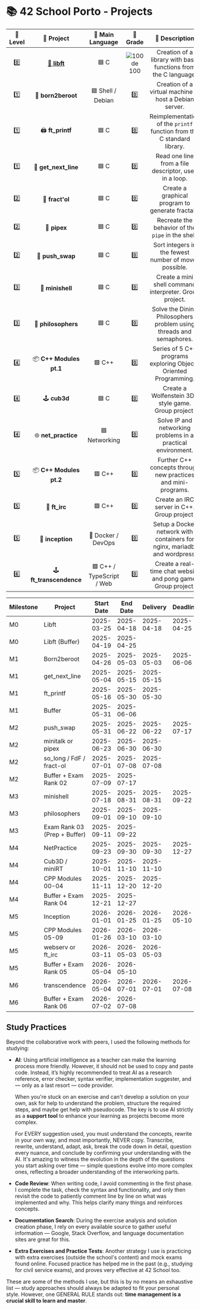 # 📚 42 School Porto - Projects

| 🚀 Level | 📂 Project                                                                                      | 📝 Main Language           | 🏅 Grade                                                                                     | 📖 Description                                                                  |
|:-------:|:-----------------------------------------------------------------------------------------------:|:--------------------------:|:--------------------------------------------------------------------------------------------:|:-------------------------------------------------------------------------------:|
| 0️⃣     | [🔧 **libft**](https://github.com/bpco042/42-School-Common-Core/tree/a466b42534f6edf89ee637957429f4110db22054/Projects/Libft) | 🟦 C                        | ![100 de 100](https://img.shields.io/badge/100_de_100-%F0%9F%8F%86-green?style=flat-square) | Creation of a library with basic functions from the C language.                |
| 1️⃣     | 🐧 **born2beroot**                                                                              | 🟦 Shell / Debian          | 0️⃣                                                                                           | Creation of a virtual machine to host a Debian server.                          |
| 1️⃣     | 🖨️ **ft_printf**                                                                               | 🟦 C                        | 0️⃣                                                                                           | Reimplementation of the `printf` function from the C standard library.         |
| 1️⃣     | 📜 **get_next_line**                                                                           | 🟦 C                        | 0️⃣                                                                                           | Read one line from a file descriptor, used in a loop.                          |
| 2️⃣     | 🌌 **fract'ol**                                                                                | 🟦 C                        | 0️⃣                                                                                           | Create a graphical program to generate fractals.                              |
| 2️⃣     | 🔗 **pipex**                                                                                   | 🟦 C                        | 0️⃣                                                                                           | Recreate the behavior of the `pipe` in the shell.                             |
| 2️⃣     | 🔢 **push_swap**                                                                               | 🟦 C                        | 0️⃣                                                                                           | Sort integers in the fewest number of moves possible.                         |
| 3️⃣     | 🐚 **minishell**                                                                               | 🟦 C                        | 0️⃣                                                                                           | Create a mini shell command interpreter. Group project.                        |
| 3️⃣     | 🍝 **philosophers**                                                                            | 🟦 C                        | 0️⃣                                                                                           | Solve the Dining Philosophers problem using threads and semaphores.           |
| 4️⃣     | 📦 **C++ Modules pt.1**                                                                         | 🟪 C++                      | 0️⃣                                                                                           | Series of 5 C++ programs exploring Object-Oriented Programming.               |
| 4️⃣     | 🕹️ **cub3d**                                                                                  | 🟦 C                        | 0️⃣                                                                                           | Create a Wolfenstein 3D-style game. Group project.                             |
| 4️⃣     | 🌐 **net_practice**                                                                            | 🟦 Networking               | 0️⃣                                                                                           | Solve IP and networking problems in a practical environment.                  |
| 5️⃣     | 📦 **C++ Modules pt.2**                                                                         | 🟪 C++                      | 0️⃣                                                                                           | Further C++ concepts through new practices and mini-programs.                |
| 5️⃣     | 💬 **ft_irc**                                                                                  | 🟪 C++                      | 0️⃣                                                                                           | Create an IRC server in C++. Group project.                                   |
| 5️⃣     | 🐳 **inception**                                                                               | 🐳 Docker / DevOps          | 0️⃣                                                                                           | Setup a Docker network with containers for nginx, mariadb, and wordpress.     |
| 6️⃣     | 🕹️ **ft_transcendence**                                                                       | 🟪 C++ / TypeScript / Web   | 0️⃣                                                                                           | Create a real-time chat website and pong game. Group project.                 |

| Milestone | Project                         | Start Date   | End Date     | Delivery     | Deadline     | Type     |
|-----------|----------------------------------|--------------|--------------|--------------|--------------|----------|
| M0        | Libft                            | 2025-03-25   | 2025-04-18   | 2025-04-18   | 2025-04-25   | Execution |
| M0        | Libft (Buffer)                   | 2025-04-19   | 2025-04-25   |              |              | Buffer   |
| M1        | Born2beroot                      | 2025-04-26   | 2025-05-03   | 2025-05-03   | 2025-06-06   | Execution |
| M1        | get_next_line                    | 2025-05-04   | 2025-05-15   | 2025-05-15   |              | Execution |
| M1        | ft_printf                        | 2025-05-16   | 2025-05-30   | 2025-05-30   |              | Execution |
| M1        | Buffer                           | 2025-05-31   | 2025-06-06   |              |              | Buffer   |
| M2        | push_swap                        | 2025-05-31   | 2025-06-22   | 2025-06-22   | 2025-07-17   | Execution |
| M2        | minitalk or pipex                | 2025-06-23   | 2025-06-30   | 2025-06-30   |              | Execution |
| M2        | so_long / FdF / fract-ol         | 2025-07-01   | 2025-07-08   | 2025-07-08   |              | Execution |
| M2        | Buffer + Exam Rank 02            | 2025-07-09   | 2025-07-17   |              |              | Buffer   |
| M3        | minishell                        | 2025-07-18   | 2025-08-31   | 2025-08-31   | 2025-09-22   | Execution |
| M3        | philosophers                     | 2025-09-01   | 2025-09-10   | 2025-09-10   |              | Execution |
| M3        | Exam Rank 03 (Prep + Buffer)     | 2025-09-11   | 2025-09-22   |              |              | Buffer   |
| M4        | NetPractice                      | 2025-09-23   | 2025-09-30   | 2025-09-30   | 2025-12-27   | Execution |
| M4        | Cub3D / miniRT                   | 2025-10-01   | 2025-11-10   | 2025-11-10   |              | Execution |
| M4        | CPP Modules 00-04                | 2025-11-11   | 2025-12-20   | 2025-12-20   |              | Execution |
| M4        | Buffer + Exam Rank 04            | 2025-12-21   | 2025-12-27   |              |              | Buffer   |
| M5        | Inception                        | 2026-01-01   | 2026-01-25   | 2026-01-25   | 2026-05-10   | Execution |
| M5        | CPP Modules 05-09                | 2026-01-26   | 2026-03-10   | 2026-03-10   |              | Execution |
| M5        | webserv or ft_irc                | 2026-03-11   | 2026-05-03   | 2026-05-03   |              | Execution |
| M5        | Buffer + Exam Rank 05            | 2026-05-04   | 2026-05-10   |              |              | Buffer   |
| M6        | transcendence                    | 2026-05-04   | 2026-07-01   | 2026-07-01   | 2026-07-08   | Execution |
| M6        | Buffer + Exam Rank 06            | 2026-07-02   | 2026-07-08   |              |              | Buffer   |

## Study Practices

Beyond the collaborative work with peers, I used the following methods for studying:
- **AI**: Using artificial intelligence as a teacher can make the learning process more friendly. However, it should not be used to copy and paste code. Instead, it’s highly recommended to treat AI as a research reference, error checker, syntax verifier, implementation suggester, and — only as a last resort — code provider.

  When you're stuck on an exercise and can't develop a solution on your own, ask for help to understand the problem, structure the required steps, and maybe get help with pseudocode. The key is to use AI strictly as a **support tool** to enhance your learning as projects become more complex.

  For EVERY suggestion used, you must understand the concepts, rewrite in your own way, and most importantly, NEVER copy. Transcribe, rewrite, understand, adapt, ask, break the code down in detail, question every nuance, and conclude by confirming your understanding with the AI. It's amazing to witness the evolution in the depth of the questions you start asking over time — simple questions evolve into more complex ones, reflecting a broader understanding of the interworking parts.

- **Code Review**: When writing code, I avoid commenting in the first phase. I complete the task, check the syntax and functionality, and only then revisit the code to patiently comment line by line on what was implemented and why. This helps clarify many things and reinforces concepts.

- **Documentation Search**: During the exercise analysis and solution creation phase, I rely on every available source to gather useful information — Google, Stack Overflow, and language documentation sites are great for this.

- **Extra Exercises and Practice Tests**: Another strategy I use is practicing with extra exercises (outside the school's content) and mock exams found online. Focused practice has helped me in the past (e.g., studying for civil service exams), and proves very effective at 42 School too.

These are some of the methods I use, but this is by no means an exhaustive list — study approaches should always be adapted to fit your personal style. However, one GENERAL RULE stands out: **time management is a crucial skill to learn and master**.
